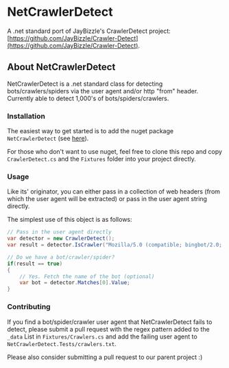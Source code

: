 # NetCrawlerDetect
A .net standard port of JayBizzle's CrawlerDetect project: [https://github.com/JayBizzle/Crawler-Detect](https://github.com/JayBizzle/Crawler-Detect).

## About NetCrawlerDetect

NetCrawlerDetect is a .net standard class for detecting bots/crawlers/spiders via the user agent and/or http "from" header. Currently able to detect 1,000's of bots/spiders/crawlers.

### Installation
The easiest way to get started is to add the nuget package `NetCrawlerDetect` (see [here](https://www.nuget.org/packages/NetCrawlerDetect)).

For those who don't want to use nuget, feel free to clone this repo and copy `CrawlerDetect.cs` and the `Fixtures` folder into your project directly.

### Usage
Like its' originator, you can either pass in a collection of web headers (from which the user agent will be extracted) or pass in the user agent string directly.

The simplest use of this object is as follows:

```csharp
// Pass in the user agent directly
var detector = new CrawlerDetect();
var result = detector.IsCrawler("Mozilla/5.0 (compatible; bingbot/2.0; +http://www.bing.com/bingbot.htm)");

// Do we have a bot/crawler/spider?
if(result == true)
{
	// Yes. Fetch the name of the bot (optional)
	var bot = detector.Matches[0].Value;
}
```

### Contributing
If you find a bot/spider/crawler user agent that NetCrawlerDetect fails to detect, please submit a pull request with the regex pattern added to the `_data` List in `Fixtures/Crawlers.cs` and add the failing user agent to `NetCrawlerDetect.Tests/crawlers.txt`.

Please also consider submitting a pull request to our parent project :)